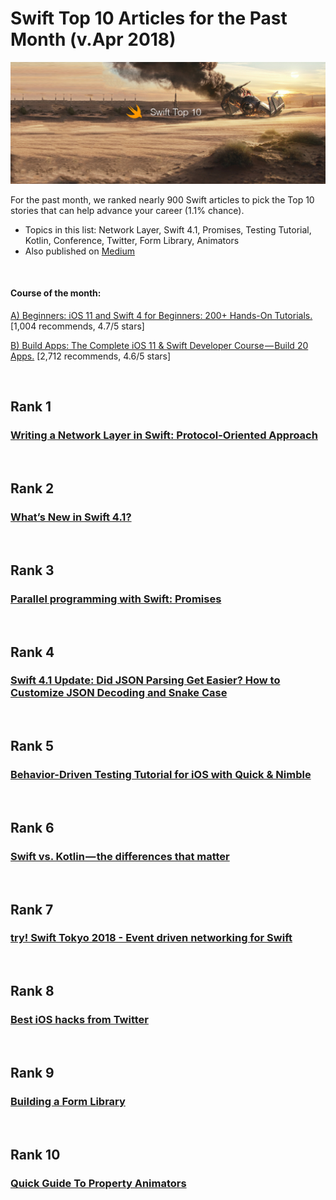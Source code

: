 # Swift Top 10 Articles for the Past Month (v.Apr 2018)

<img src="apr-swift-article.jpg" width="800" alt="Mybridge"></a>

For the past month, we ranked nearly 900 Swift articles to pick the Top 10 stories that can help advance your career (1.1% chance).
 
* Topics in this list: Network Layer, Swift 4.1, Promises, Testing Tutorial, Kotlin, Conference, Twitter, Form Library, Animators
* Also published on [Medium](https://goo.gl/abwqx4)

<br>

#### Course of the month:

[A) Beginners: iOS 11 and Swift 4 for Beginners: 200+ Hands-On Tutorials.](http://bit.ly/2qEZKcX) [1,004 recommends, 4.7/5 stars]

[B) Build Apps: The Complete iOS 11 & Swift Developer Course — Build 20 Apps.](http://bit.ly/2pdupxu) [2,712 recommends, 4.6/5 stars]

<br>

## Rank 1
### [Writing a Network Layer in Swift: Protocol-Oriented Approach](https://medium.com/flawless-app-stories/writing-network-layer-in-swift-protocol-oriented-approach-4fa40ef1f908?utm_source=mybridge&utm_medium=blog&utm_campaign=read_more)


<br>

## Rank 2
### [What’s New in Swift 4.1?](https://www.raywenderlich.com/187826/whats-new-in-swift-4-1?utm_source=mybridge&utm_medium=blog&utm_campaign=read_more)


<br>

## Rank 3
### [Parallel programming with Swift: Promises](https://medium.com/flawless-app-stories/parallel-programming-with-swift-promises-740be1a260ed?utm_source=mybridge&utm_medium=blog&utm_campaign=read_more)


<br>

## Rank 4
### [Swift 4.1 Update: Did JSON Parsing Get Easier? How to Customize JSON Decoding and Snake Case](https://www.youtube.com/watch?v=XZS-eeO9YoU?utm_source=mybridge&utm_medium=blog&utm_campaign=read_more)


<br>

## Rank 5
### [Behavior-Driven Testing Tutorial for iOS with Quick & Nimble](https://www.raywenderlich.com/182118/behavior-driven-testing-tutorial-ios-quick-nimble?utm_source=mybridge&utm_medium=blog&utm_campaign=read_more)


<br>

## Rank 6
### [Swift vs. Kotlin — the differences that matter](https://blog.indoorway.com/swift-v-kotlin-the-differences-that-matter-50b2d393f526?utm_source=mybridge&utm_medium=blog&utm_campaign=read_more)


<br>

## Rank 7
### [try! Swift Tokyo 2018 - Event driven networking for Swift](https://www.youtube.com/watch?v=QJ3WG9kRLMo?utm_source=mybridge&utm_medium=blog&utm_campaign=read_more)


<br>

## Rank 8
### [Best iOS hacks from Twitter](https://medium.com/flawless-app-stories/best-ios-hacks-from-twitter-january-february-edition-4348c1caac2c?utm_source=mybridge&utm_medium=blog&utm_campaign=read_more)


<br>

## Rank 9
### [Building a Form Library](https://talk.objc.io/episodes/S01E94-building-a-form-library-introduction?utm_source=mybridge&utm_medium=blog&utm_campaign=read_more)


<br>

## Rank 10
### [Quick Guide To Property Animators](https://useyourloaf.com/blog/quick-guide-to-property-animators?utm_source=mybridge&utm_medium=blog&utm_campaign=read_more)
